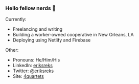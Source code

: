 ### Hello fellow nerds 🤗

Currently:

* Freelancing and writing
* Building a worker-owned cooperative in New Orleans, LA 
* Deploying using Netlify and Firebase

Other:
* Pronouns: He/Him/His
* LinkedIn: [eriksreks](https://www.linkedin.com/in/eriksreks/)
* Twitter: [@eriksreks](https://twitter.com/eriksreks)
* Site: [4quartets](https://4quartets.com)
